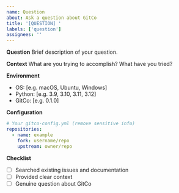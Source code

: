 ```yaml
---
name: Question
about: Ask a question about GitCo
title: '[QUESTION] '
labels: ['question']
assignees: ''
---
```


**Question**
Brief description of your question.

**Context**
What are you trying to accomplish? What have you tried?

**Environment**
- OS: [e.g. macOS, Ubuntu, Windows]
- Python: [e.g. 3.9, 3.10, 3.11, 3.12]
- GitCo: [e.g. 0.1.0]

**Configuration**
```yaml
# Your gitco-config.yml (remove sensitive info)
repositories:
  - name: example
    fork: username/repo
    upstream: owner/repo
```

**Checklist**
- [ ] Searched existing issues and documentation
- [ ] Provided clear context
- [ ] Genuine question about GitCo
